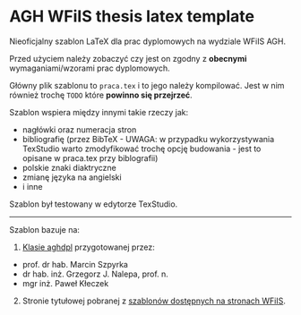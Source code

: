 # AGH WFiIS thesis latex template

Nieoficjalny szablon LaTeX dla prac dyplomowych na wydziale WFiIS AGH.

Przed użyciem należy zobaczyć czy jest on zgodny z **obecnymi** wymaganiami/wzorami prac dyplomowych.

Główny plik szablonu to `praca.tex` i to jego należy kompilować. Jest w nim również trochę `TODO` które **powinno się przejrzeć**.

Szablon wspiera między innymi takie rzeczy jak:
* nagłówki oraz numeracja stron
* bibliografię (przez BibTeX - UWAGA: w przypadku wykorzystywania TexStudio warto zmodyfikować trochę opcję budowania - jest to opisane w praca.tex przy biblografii)
* polskie znaki diaktryczne
* zmianę języka na angielski
* i inne

Szablon był testowany w edytorze TexStudio.

---

Szablon bazuje na:

1. [Klasie aghdpl](http://home.agh.edu.pl/~mszpyrka/doku.php?id=lectures:latex:aghdpl) przygotowanej przez:
* prof. dr hab. Marcin Szpyrka
* dr hab. inż. Grzegorz J. Nalepa, prof. n. 
* mgr inż. Paweł Kłeczek

2. Stronie tytułowej pobranej z [szablonów dostępnych na stronach WFiIS](http://www.ftj.agh.edu.pl/pl/96.html).

